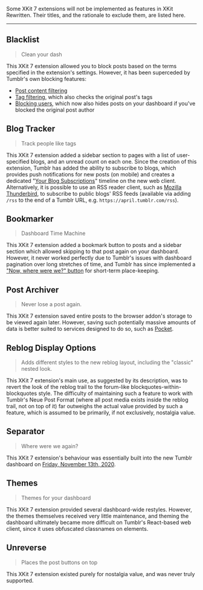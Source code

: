 Some XKit 7 extensions will not be implemented as features in XKit Rewritten. Their titles, and the rationale to exclude them, are listed here.

---

## Blacklist
> Clean your dash

This XKit 7 extension allowed you to block posts based on the terms specified in the extension's settings. However, it has been superceded by Tumblr's own blocking features:
- [Post content filtering](https://tumblr.zendesk.com/hc/articles/360046752174-Post-content-filtering)
- [Tag filtering](https://tumblr.zendesk.com/hc/articles/115015814708-Tag-filtering), which also checks the original post's tags
- [Blocking users](https://tumblr.zendesk.com/hc/articles/231877648-Blocking-users), which now also hides posts on your dashboard if you've blocked the original post author

## Blog Tracker
> Track people like tags

This XKit 7 extension added a sidebar section to pages with a list of user-specified blogs, and an unread count on each one. Since the creation of this extension, Tumblr has added the ability to subscribe to blogs, which provides push notifications for new posts (on mobile) and creates a dedicated "[Your Blog Subscriptions](https://www.tumblr.com/timeline/blog_subscriptions)" timeline on the new web client. Alternatively, it is possible to use an RSS reader client, such as [Mozilla Thunderbird](https://www.thunderbird.net/), to subscribe to public blogs' RSS feeds (available via adding `/rss` to the end of a Tumblr URL, e.g. `https://april.tumblr.com/rss`).

## Bookmarker
> Dashboard Time Machine

This XKit 7 extension added a bookmark button to posts and a sidebar section which allowed skipping to that post again on your dashboard. However, it never worked perfectly due to Tumblr's issues with dashboard pagination over long stretches of time, and Tumblr has since implemented a ["Now, where were we?" button](https://changes.tumblr.com/post/625181787053867008/friday-july-31st-2020) for short-term place-keeping.

## Post Archiver
> Never lose a post again.

This XKit 7 extension saved entire posts to the browser addon's storage to be viewed again later. However, saving such potentially massive amounts of data is better suited to services designed to do so, such as [Pocket](https://getpocket.com/).

## Reblog Display Options
> Adds different styles to the new reblog layout, including the "classic" nested look.

This XKit 7 extension's main use, as suggested by its description, was to revert the look of the reblog trail to the forum-like blockquotes-within-blockquotes style. The difficulty of maintaining such a feature to work with Tumblr's Neue Post Format (where all post media exists inside the reblog trail, not on top of it) far outweighs the actual value provided by such a feature, which is assumed to be primarily, if not exclusively, nostalgia value.

## Separator
> Where were we again?

This XKit 7 extension's behaviour was essentially built into the new Tumblr dashboard on [Friday, November 13th, 2020](https://changes.tumblr.com/post/634699268683448320/friday-november-13th-2020).

## Themes
> Themes for your dashboard

This XKit 7 extension provided several dashboard-wide restyles. However, the themes themselves received very little maintenance, and theming the dashboard ultimately became more difficult on Tumblr's React-based web client, since it uses obfuscated classnames on elements.

## Unreverse
> Places the post buttons on top

This XKit 7 extension existed purely for nostalgia value, and was never truly supported.
